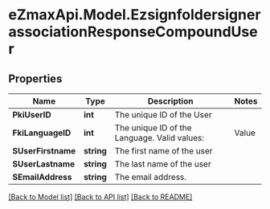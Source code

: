
# eZmaxApi.Model.EzsignfoldersignerassociationResponseCompoundUser

## Properties

Name | Type | Description | Notes
------------ | ------------- | ------------- | -------------
**PkiUserID** | **int** | The unique ID of the User | 
**FkiLanguageID** | **int** | The unique ID of the Language.  Valid values:  |Value|Description| |-|-| |1|French| |2|English| | 
**SUserFirstname** | **string** | The first name of the user | 
**SUserLastname** | **string** | The last name of the user | 
**SEmailAddress** | **string** | The email address. | 

[[Back to Model list]](../README.md#documentation-for-models)
[[Back to API list]](../README.md#documentation-for-api-endpoints)
[[Back to README]](../README.md)

